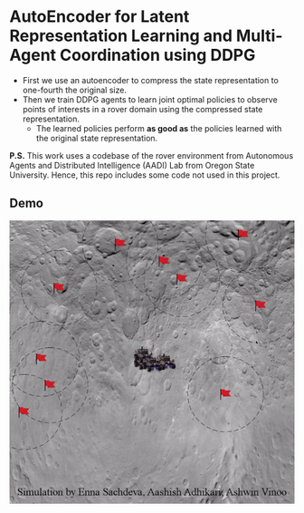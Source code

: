 # AutoEncoder for Latent Representation Learning and Multi-Agent Coordination using DDPG
- First we use an autoencoder to compress the state representation to one-fourth the original size.
- Then we train DDPG agents to learn joint optimal policies to observe points of interests in a rover domain using the compressed state representation.
  - The learned policies perform **as good as** the policies learned with the original state representation.<br>

**P.S.** This work uses a codebase of the rover environment from Autonomous Agents and Distributed Intelligence (AADI) Lab from Oregon State University. Hence, this repo includes some code not used in this project.
## Demo
![Game Process](https://github.com/being-aerys/Multiagent_Reinforcement_Learning_for_Coordination_in_a_Tightly-Coupled_Domain/blob/master/Visualization_Code/demo.gif)
